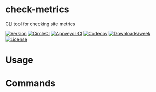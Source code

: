 check-metrics
=============

CLI tool for checking site metrics

[![Version](https://img.shields.io/npm/v/check-metrics.svg)](https://npmjs.org/package/check-metrics)
[![CircleCI](https://circleci.com/gh/ilyaztsv/check-metrics/tree/master.svg?style=shield)](https://circleci.com/gh/ilyaztsv/check-metrics/tree/master)
[![Appveyor CI](https://ci.appveyor.com/api/projects/status/github/ilyaztsv/check-metrics?branch=master&svg=true)](https://ci.appveyor.com/project/ilyaztsv/check-metrics/branch/master)
[![Codecov](https://codecov.io/gh/ilyaztsv/check-metrics/branch/master/graph/badge.svg)](https://codecov.io/gh/ilyaztsv/check-metrics)
[![Downloads/week](https://img.shields.io/npm/dw/check-metrics.svg)](https://npmjs.org/package/check-metrics)
[![License](https://img.shields.io/npm/l/check-metrics.svg)](https://github.com/ilyaztsv/check-metrics/blob/master/package.json)

<!-- toc -->
# Usage
<!-- usage -->
# Commands
<!-- commands -->
